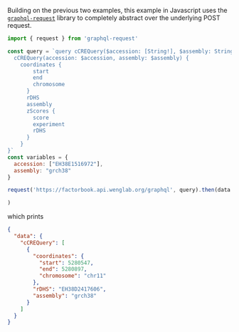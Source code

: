 Building on the previous two examples, this example in Javascript uses the
[`graphql-request`](https://github.com/prisma-labs/graphql-request) library to
completely abstract over the underlying POST request.


```javascript
import { request } from 'graphql-request'

const query = `query cCREQuery($accession: [String!], $assembly: String!) { 
  cCREQuery(accession: $accession, assembly: $assembly) { 
    coordinates {
        start
        end
        chromosome
      } 
      rDHS
      assembly
      zScores {
        score
        experiment
        rDHS
      }
    }
}`
const variables = {
  accession: ["EH38E1516972"],
  assembly: "grch38"
}

request('https://factorbook.api.wenglab.org/graphql', query).then(data =>

)
```
which prints

```json
{
  "data": {
    "cCREQuery": [
      {
        "coordinates": {
          "start": 5280547,
          "end": 5280897,
          "chromosome": "chr11"
        },
        "rDHS": "EH38D2417606",
        "assembly": "grch38"
      }
    ]
  }
}

```